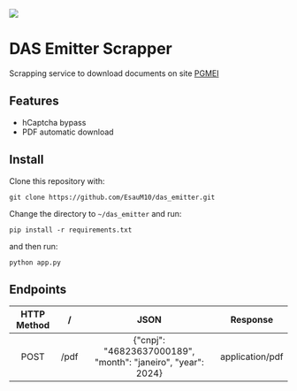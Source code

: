 [![](https://img.shields.io/badge/python-3.10+-blue.svg)](https://www.python.org/downloads/release/python-31013/)
# DAS Emitter Scrapper
Scrapping service to download documents on site [PGMEI](https://www8.receita.fazenda.gov.br/SimplesNacional/Aplicacoes/ATSPO/pgmei.app)

## Features
* hCaptcha bypass
* PDF automatic download

## Install
Clone this repository with:
```
git clone https://github.com/EsauM10/das_emitter.git
```
Change the directory to ```~/das_emitter``` and run:
```
pip install -r requirements.txt
```
and then run:
```
python app.py
```

## Endpoints
| **HTTP Method** |    **/**    |                                 JSON                                 |             Response             |
|:---------------:|:-----------:|:--------------------------------------------------------------------:|----------------------------------|
|       POST      |   /pdf      |     {"cnpj": "46823637000189", "month": "janeiro", "year": 2024}     |         application/pdf          |
